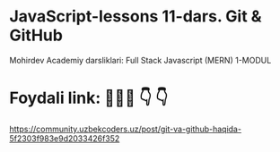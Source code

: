 # JavaScript-lessons 11-dars. Git & GitHub
Mohirdev Academiy darsliklari: Full Stack Javascript (MERN) 1-MODUL

# Foydali link:  👨🏻‍💻  👇  👇 
https://community.uzbekcoders.uz/post/git-va-github-haqida-5f2303f983e9d2033426f352
